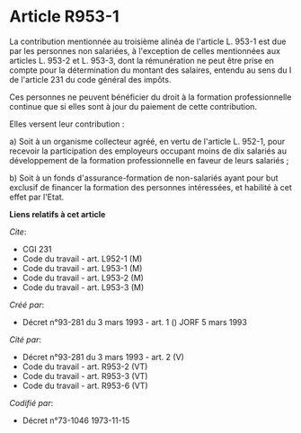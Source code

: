 # Article R953-1

La contribution mentionnée au troisième alinéa de l'article L. 953-1 est due par les personnes non salariées, à l'exception
de celles mentionnées aux articles L. 953-2 et L. 953-3, dont la rémunération ne peut être prise en compte pour la
détermination du montant des salaires, entendu au sens du I de l'article 231 du code général des impôts.

Ces personnes ne peuvent bénéficier du droit à la formation professionnelle continue que si elles sont à jour du paiement de
cette contribution.

Elles versent leur contribution :

a) Soit à un organisme collecteur agréé, en vertu de l'article L. 952-1, pour recevoir la participation des employeurs
occupant moins de dix salariés au développement de la formation professionnelle en faveur de leurs salariés ;

b) Soit à un fonds d'assurance-formation de non-salariés ayant pour but exclusif de financer la formation des personnes
intéressées, et habilité à cet effet par l'Etat.

**Liens relatifs à cet article**

_Cite_:

  - CGI 231
  - Code du travail - art. L952-1 (M)
  - Code du travail - art. L953-1 (M)
  - Code du travail - art. L953-2 (M)
  - Code du travail - art. L953-3 (M)

_Créé par_:

  - Décret n°93-281 du 3 mars 1993 - art. 1 () JORF 5 mars 1993

_Cité par_:

  - Décret n°93-281 du 3 mars 1993 - art. 2 (V)
  - Code du travail - art. R953-2 (VT)
  - Code du travail - art. R953-3 (VT)
  - Code du travail - art. R953-6 (VT)

_Codifié par_:

  - Décret n°73-1046 1973-11-15
